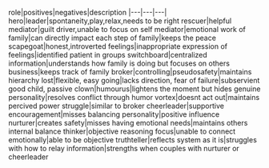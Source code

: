 role|positives|negatives|description
|---|---|---|
hero|leader|spontaneity,play,relax,needs to be right
rescuer|helpful mediator|guilt driver,unable to focus on self
mediator|emotional work of family|can directly impact each step of family|keeps the peace
scapegoat|honest,introverted feelings|inappropriate expression of feelings|identified patient in groups
switchboard|centralized information|understands how family is doing but focuses on others business|keeps track of family
broker|controlling|pseudosafety|maintains hierarchy
lost|flexible, easy going|lacks direction, fear of failure|subservient good child, passive
clown|humourus|lightens the moment but hides genuine personality|resolves conflict through humor
vortex|doesnt act out|maintains percived power struggle|similar to broker
cheerleader|supportive encouragement|misses balancing personality|positive influence
nurturer|creates safety|misses having emotional needs|maintains others internal balance
thinker|objective reasoning focus|unable to connect emotionally|able to be objective
truthteller|reflects system as it is|struggles with how to relay information|strengths when couples with nurturer or cheerleader


